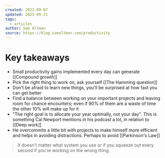 ```yaml
---
created: 2022-09-07
updated: 2023-09-21
tags:
  - articles
author: Sam Altman
source: https://blog.samaltman.com/productivity
---
```

# Key takeaways
* Small productivity gains implemented every day can generate [[Compound growth]]
* Pick the right thing to work on, ask yourself [[The Hamming question]]
* Don't be afraid to learn new things, you'll be surprised at how fast you can get better
* Find a balance between working on your important projects and leaving room for chance encounters; even if 90% of them are a waste of time the other 10% will make up for it
* "The right goal is to allocate your year optimally, not your day". This is something Cal Newport mentions in his podcast a lot, in relation to [[Deep work]]
* He overcommits a little bit with projects to make himself more efficient and helps in avoiding distractions.  Perhaps to avoid [[Parkinson's Law]]



> It doesn't matter what system you use or if you squeeze out every second if you're working on the wrong thing.
